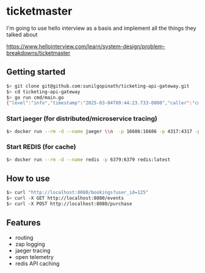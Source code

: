 # ticketmaster

I'm going to use hello interview as a basis and implement all the things they talked about 

https://www.hellointerview.com/learn/system-design/problem-breakdowns/ticketmaster

## Getting started

```bash
$> git clone git@github.com:sunilgopinath/ticketing-api-gateway.git
$> cd ticketing-api-gateway
$> go run cmd/main.go
{"level":"info","timestamp":"2025-03-04T09:44:23.733-0800","caller":"cmd/main.go:14","msg":"API Gateway is starting...","port":"8080"}
```

### Start jaeger (for distributed/microservice tracing)

```bash
$> docker run --rm -d --name jaeger \\n  -p 16686:16686 -p 4317:4317 -p 4318:4318 \\n  jaegertracing/all-in-one:latest
```

### Start REDIS (for cache)

```bash
$> docker run --rm -d --name redis -p 6379:6379 redis:latest
```


## How to use

```bash
$> curl "http://localhost:8080/bookings?user_id=125"
$> curl -X GET http://localhost:8080/events
$> curl -X POST http://localhost:8080/purchase
```

## Features

- routing
- zap logging
- jaeger tracing
- open telemetry
- redis API caching
  